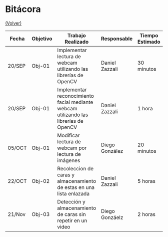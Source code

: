 # Bitácora

[(Volver)](../README.md)

| Fecha  | Objetivo  | Trabajo Realizado | Responsable | Tiempo Estimado | Tiempo Real |
|--------|-----------|-------------------|-------------|-----------------|-------------|
| 20/SEP | Obj-01 | Implementar lectura de webcam utilizando las librerías de OpenCV | Daniel Zazzali | 30 minutos | 1 hora |
| 20/SEP | Obj-01 | Implementar reconocimiento facial mediante webcam utilizando las librerías de OpenCV | Daniel Zazzali | 1 hora | 2 horas |
| 05/OCT | Obj-01 | Modificar lectura de webcam por lectura de imágenes | Diego González | 20 minutos | 30 minutos |
| 22/OCT | Obj-02 | Recoleccion de caras y almacenamiento de estas en una lista enlazada | Daniel Zazzali | 5 horas | 7 horas |
| 21/Nov | Obj-03 | Detección y almacenamiento de caras sin repetir en un video | Diego Gonzáelz | 2 horas | 3 horas |
